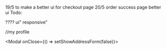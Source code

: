 19/5
to make a better ui for checkout page
20/5
order success page better ui
Todo:

????
ui"
responsive"

//my profile

<Modal onClose={() => setShowAddressForm(false)}>
<EditAddress
                handleSubmit={handleSubmit}
                handleEdit={handleEdit}
                dispatch={dispatch}
                register={register}
                getUserInfoAsync={getUserInfoAsync}
                editAddressAsync={editAddressAsync}
              ></EditAddress>
</Modal>
